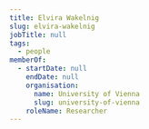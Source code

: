 ```yaml
---
title: Elvira Wakelnig
slug: elvira-wakelnig
jobTitle: null
tags:
  - people
memberOf:
  - startDate: null
    endDate: null
    organisation:
      name: University of Vienna
      slug: university-of-vienna
    roleName: Researcher
---
```


